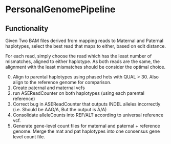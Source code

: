 # PersonalGenomePipeline

## Functionality

Given Two BAM files derived from mapping reads to Maternal and Paternal haplotypes, select the best read that maps to either, based on edit distance.

For each read, simply choose the read which has the least number of mismatches, aligned to either haplotype. As both reads are the same, the alignment with the least mismatches should be consider the optimal choice.

0. Align to parental haplotypes using phased hets with QUAL > 30. Also align to the reference genome for comparison.
1. Create paternal and maternal vcfs
2. run ASEReadCounter on both haplotypes (using each parental reference) 
3. Correct bug in ASEReadCounter that outputs INDEL alleles incorrectly (i.e. Should be AAG/A, But the output is A/A)
4. Consolidate alleleCounts into REF/ALT according to universal reference vcf. 
5. Generate gene-level count files for maternal and paternal + reference genome. Merge the mat and pat haplotypes into one consensus gene    level count file.
